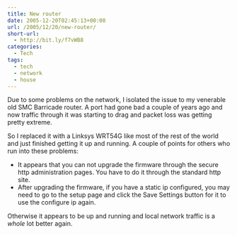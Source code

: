 ```yaml
---
title: New router
date: 2005-12-20T02:45:13+00:00
url: /2005/12/20/new-router/
short-url:
  - http://bit.ly/f7vWB8
categories:
  - Tech
tags:
  - tech
  - network
  - house
---
```

Due to some problems on the network, I isolated the issue to my venerable old SMC Barricade router. A port had gone bad a couple of years ago and now traffic through it was starting to drag and packet loss was getting pretty extreme.

So I replaced it with a Linksys WRT54G like most of the rest of the world and just finished getting it up and running. A couple of points for others who run into these problems:

 - It appears that you can not upgrade the firmware through the secure http administration pages. You have to do it through the standard http site.
 - After upgrading the firmware, if you have a static ip configured, you may need to go to the setup page and click the Save Settings button for it to use the configure ip again.

Otherwise it appears to be up and running and local network traffic is a _whole_ lot better again.